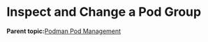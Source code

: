 <!--
SPDX-FileCopyrightText: 2023,2024 Oracle and/or its affiliates.
SPDX-License-Identifier: CC-BY-SA-4.0
-->
# Inspect and Change a Pod Group

**Parent topic:**[Podman Pod Management](../topics/podman_pod_management.md)

